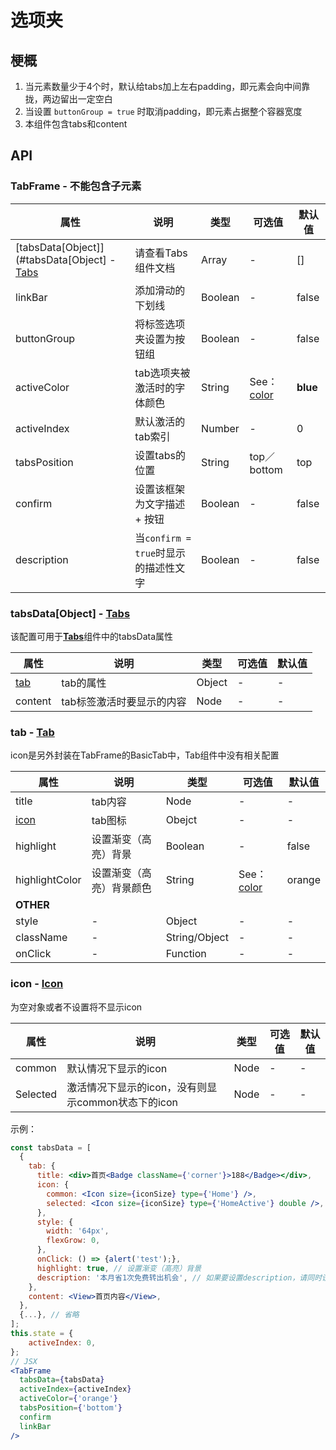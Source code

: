 # 选项夹

## 梗概
1. 当元素数量少于4个时，默认给tabs加上左右padding，即元素会向中间靠拢，两边留出一定空白
2. 当设置 `buttonGroup = true` 时取消padding，即元素占据整个容器宽度
3. 本组件包含tabs和content

## API
### TabFrame - 不能包含子元素
| 属性                                       | 说明                         | 类型      | 可选值                            | 默认值      |
| ---------------------------------------- | -------------------------- | ------- | ------------------------------ | -------- |
| [tabsData[Object]](#tabsData[Object] - [Tabs](../tabs/index.md) | 请查看Tabs组件文档                | Array   | -                              | []       |
| linkBar                                  | 添加滑动的下划线                   | Boolean | -                              | false    |
| buttonGroup                              | 将标签选项夹设置为按钮组               | Boolean | -                              | false    |
| activeColor                              | tab选项夹被激活时的字体颜色            | String  | See：[color](../style/index.md) | **blue** |
| activeIndex                              | 默认激活的 tab索引                | Number  | -                              | 0        |
| tabsPosition                             | 设置tabs的位置                  | String  | top／bottom                     | top      |
| confirm                                  | 设置该框架为文字描述 + 按钮            | Boolean | -                              | false    |
| description                              | 当`confirm = true`时显示的描述性文字 | Boolean | -                              | false    |

### tabsData[Object] - [Tabs](../tabs) 

该配置可用于[**Tabs**](../tabs)组件中的tabsData属性

| 属性          | 说明             | 类型     | 可选值  | 默认值  |
| ----------- | -------------- | ------ | ---- | ---- |
| [tab](#tab) | tab的属性         | Object | -    | -    |
| content     | tab标签激活时要显示的内容 | Node   | -    | -    |



### tab - [Tab](../tabs/index.md)

icon是另外封装在TabFrame的BasicTab中，Tab组件中没有相关配置

| 属性             | 说明           | 类型            | 可选值                            | 默认值    |
| -------------- | ------------ | ------------- | ------------------------------ | ------ |
| title          | tab内容        | Node          | -                              | -      |
| [icon](#icon)  | tab图标        | Obejct        | -                              | -      |
| highlight      | 设置渐变（高亮）背景   | Boolean       | -                              | false  |
| highlightColor | 设置渐变（高亮）背景颜色 | String        | See：[color](../style/index.md) | orange |
| **OTHER**      |              |               |                                |        |
| style          | -            | Object        | -                              | -      |
| className      | -            | String/Object | -                              | -      |
| onClick        | -            | Function      | -                              | -      |



### icon - [Icon](../icon/index.md) 

为空对象或者不设置将不显示icon

| 属性       | 说明                               | 类型   | 可选值  | 默认值  |
| -------- | -------------------------------- | ---- | ---- | ---- |
| common   | 默认情况下显示的icon                     | Node | -    | -    |
| Selected | 激活情况下显示的icon，没有则显示common状态下的icon | Node | -    | -    |



示例：

```jsx
const tabsData = [
  {
    tab: {
      title: <div>首页<Badge className={'corner'}>188</Badge></div>,
      icon: {
        common: <Icon size={iconSize} type={'Home'} />,
        selected: <Icon size={iconSize} type={'HomeActive'} double />,
  	  },
      style: {
        width: '64px',
        flexGrow: 0,
      },
      onClick: () => {alert('test');},
      highlight: true, // 设置渐变（高亮）背景
      description: '本月省1次免费转出机会', // 如果要设置description，请同时设置confirm
    },
    content: <View>首页内容</View>,
  },
  {...}, // 省略
];
this.state = {
    activeIndex: 0,
};
// JSX
<TabFrame 
  tabsData={tabsData} 
  activeIndex={activeIndex} 
  activeColor={'orange'}
  tabsPosition={'bottom'}
  confirm
  linkBar
/>
```

